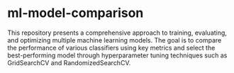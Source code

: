 # ml-model-comparison
This repository presents a comprehensive approach to training, evaluating, and optimizing multiple machine learning models. The goal is to compare the performance of various classifiers using key metrics and select the best-performing model through hyperparameter tuning techniques such as GridSearchCV and RandomizedSearchCV.
